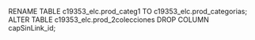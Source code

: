 RENAME TABLE c19353_elc.prod_categ1 TO c19353_elc.prod_categorias;
ALTER TABLE c19353_elc.prod_2colecciones DROP COLUMN capSinLink_id;
